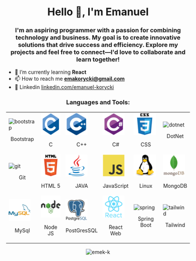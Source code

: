 <h1 align="center">Hello 👋, I'm Emanuel</h1>
<h3 align="center">I'm an aspiring programmer with a passion for combining technology and business. My goal is to create innovative solutions that drive success and efficiency. Explore my projects and feel free to connect—I'd love to collaborate and learn together!</h3>

- 🌱 I’m currently learning **React**
- 📫 How to reach me **emakorycki@gmail.com**
- 📌 Linkedin <a href="https://www.linkedin.com/in/emanuel-korycki-742321252/" target="blank">linkedin.com/emanuel-korycki</a>

<h3 align="center">Languages and Tools:</h3>
<div>
  <table align="center">
    <tr>
      <td><img src="https://cdn-icons-png.freepik.com/512/5968/5968667.png" alt="bootstrap" width="60" height="60"/><p align="center">Bootstrap</p></td>
      <td><img src="https://raw.githubusercontent.com/devicons/devicon/master/icons/c/c-original.svg" alt="c" width="60" height="60"/><p align="center">C</p></td>
      <td><img src="https://raw.githubusercontent.com/devicons/devicon/master/icons/cplusplus/cplusplus-original.svg" alt="cplusplus" width="60" height="60"/><p align="center">C++</p></td>
      <td><img src="https://raw.githubusercontent.com/devicons/devicon/master/icons/csharp/csharp-original.svg" alt="csharp" width="60" height="60"/><p align="center">C#</p></td>
      <td><img src="https://raw.githubusercontent.com/devicons/devicon/master/icons/css3/css3-original-wordmark.svg" alt="css3" width="60" height="60"/><p align="center">CSS</p></td>
      <td><img src="https://upload.wikimedia.org/wikipedia/commons/thumb/e/ee/.NET_Core_Logo.svg/2048px-.NET_Core_Logo.svg.png" alt="dotnet" width="60" height="60"/><p align="center">DotNet</p></td>
      </tr>
    <tr>
      <td><img src="https://www.vectorlogo.zone/logos/git-scm/git-scm-icon.svg" alt="git" width="60" height="60"/><p align="center">Git</p></td>
      <td><img src="https://raw.githubusercontent.com/devicons/devicon/master/icons/html5/html5-original-wordmark.svg" alt="html5" width="60" height="60"/><p align="center">HTML 5</p></td>
      <td><img src="https://raw.githubusercontent.com/devicons/devicon/master/icons/java/java-original.svg" alt="java" width="60" height="60"/><p align="center">JAVA</p></td>
      <td><img src="https://raw.githubusercontent.com/devicons/devicon/master/icons/javascript/javascript-original.svg" alt="javascript" width="60" height="60"/><p align="center">JavaScript</p></td>
      <td><img src="https://raw.githubusercontent.com/devicons/devicon/master/icons/linux/linux-original.svg" alt="linux" width="60" height="60"/><p align="center">Linux</p></td>
      <td><img src="https://raw.githubusercontent.com/devicons/devicon/master/icons/mongodb/mongodb-original-wordmark.svg" alt="mongodb" width="60" height="60"/><p align="center">MongoDB</p></td>
      </tr>
    <tr>
      <td><img src="https://raw.githubusercontent.com/devicons/devicon/master/icons/mysql/mysql-original-wordmark.svg" alt="mysql" width="60" height="60"/><p align="center">MySql</p></td>
      <td><img src="https://raw.githubusercontent.com/devicons/devicon/master/icons/nodejs/nodejs-original-wordmark.svg" alt="nodejs" width="60" height="60"/><p align="center">Node JS</p></td>
      <td><img src="https://raw.githubusercontent.com/devicons/devicon/master/icons/postgresql/postgresql-original-wordmark.svg" alt="postgresql" width="60" height="60"/><p align="center">PostGresSQL</p></td>
      <td><img src="https://raw.githubusercontent.com/devicons/devicon/master/icons/react/react-original-wordmark.svg" alt="react" width="60" height="60"/><p align="center">React Web</p></td>
      <td><img src="https://www.vectorlogo.zone/logos/springio/springio-icon.svg" alt="spring" width="60" height="60"/><p align="center">Spring Boot</p></td>
      <td><img src="https://www.vectorlogo.zone/logos/tailwindcss/tailwindcss-icon.svg" alt="tailwind" width="60" height="60"/><p align="center">Tailwind</p></td>
    </tr>
  </table>
</div>


<p align="center"><img align="center" src="https://github-readme-stats.vercel.app/api/top-langs?username=emek-k&show_icons=true&locale=en&layout=compact" alt="emek-k" /></p>
